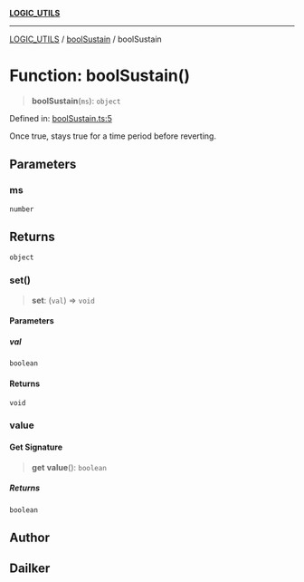 [**LOGIC_UTILS**](../../README.md)

***

[LOGIC_UTILS](../../README.md) / [boolSustain](../README.md) / boolSustain

# Function: boolSustain()

> **boolSustain**(`ms`): `object`

Defined in: [boolSustain.ts:5](https://github.com/dailker/everyutil/blob/7c30ec40bbb398255a9be572db0a537e8bcb9c11/src/logic/boolSustain.ts#L5)

Once true, stays true for a time period before reverting.

## Parameters

### ms

`number`

## Returns

`object`

### set()

> **set**: (`val`) => `void`

#### Parameters

##### val

`boolean`

#### Returns

`void`

### value

#### Get Signature

> **get** **value**(): `boolean`

##### Returns

`boolean`

## Author

## Dailker
